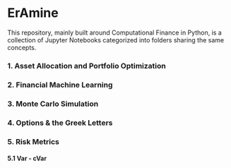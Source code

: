 # ErAmine

This repository, mainly built around Computational Finance in Python, is a collection of Jupyter Notebooks categorized into folders sharing the same concepts.

### 1. Asset Allocation and Portfolio Optimization
### 2. Financial Machine Learning
### 3. Monte Carlo Simulation
### 4. Options & the Greek Letters
### 5. Risk Metrics
#### 5.1 Var - cVar
